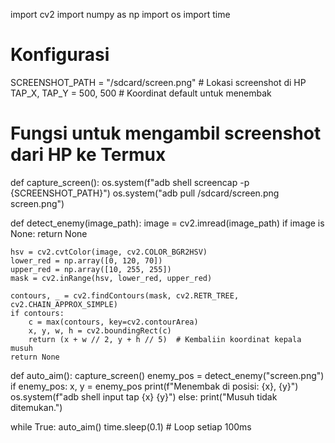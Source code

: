 import cv2
import numpy as np
import os
import time

# Konfigurasi
SCREENSHOT_PATH = "/sdcard/screen.png"  # Lokasi screenshot di HP
TAP_X, TAP_Y = 500, 500  # Koordinat default untuk menembak

# Fungsi untuk mengambil screenshot dari HP ke Termux
def capture_screen():
    os.system(f"adb shell screencap -p {SCREENSHOT_PATH}")
    os.system("adb pull /sdcard/screen.png screen.png")

def detect_enemy(image_path):
    image = cv2.imread(image_path)
    if image is None:
        return None
    
    hsv = cv2.cvtColor(image, cv2.COLOR_BGR2HSV)
    lower_red = np.array([0, 120, 70])
    upper_red = np.array([10, 255, 255])
    mask = cv2.inRange(hsv, lower_red, upper_red)
    
    contours, _ = cv2.findContours(mask, cv2.RETR_TREE, cv2.CHAIN_APPROX_SIMPLE)
    if contours:
        c = max(contours, key=cv2.contourArea)
        x, y, w, h = cv2.boundingRect(c)
        return (x + w // 2, y + h // 5)  # Kembaliin koordinat kepala musuh
    return None

def auto_aim():
    capture_screen()
    enemy_pos = detect_enemy("screen.png")
    if enemy_pos:
        x, y = enemy_pos
        print(f"Menembak di posisi: {x}, {y}")
        os.system(f"adb shell input tap {x} {y}")
    else:
        print("Musuh tidak ditemukan.")

while True:
    auto_aim()
    time.sleep(0.1)  # Loop setiap 100ms
